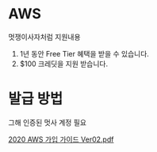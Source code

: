 # AWS

멋쟁이사자처럼 지원내용

1. 1년 동안 Free Tier 혜택을 받을 수 있습니다.
2. $100 크레딧을 지원 받습니다.

# 발급 방법

그해 인증된 멋사 계정 필요

[2020 AWS 가입 가이드 Ver02.pdf](./file/2020_AWS___Ver02.pdf)